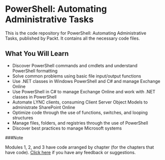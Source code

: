 # PowerShell: Automating Administrative Tasks

This is the code repository for PowerShell: Automating Administrative Tasks, published by Packt. It contains all the necessary code files.

## What You Will Learn

* Discover PowerShell commands and cmdlets and understand PowerShell formatting
* Solve common problems using basic file input/output functions
* Use .NET classes in Windows PowerShell and C# and manage Exchange Online
* Use PowerShell in C# to manage Exchange Online and work with .NET classes in PowerShell
* Automate LYNC clients, consuming Client Server Object Models to administrate SharePoint Online
* Optimize code through the use of functions, switches, and looping structures
* Manage files, folders, and registries through the use of PowerShell
* Discover best practices to manage Microsoft systems

###Note

Modules 1, 2, and 3 have code arranged by chapter (for the chapters that have code). [Click here](https://docs.google.com/forms/d/e/1FAIpQLSe5qwunkGf6PUvzPirPDtuy1Du5Rlzew23UBp2S-P3wB-GcwQ/viewform) if you have any feedback or suggestions.
